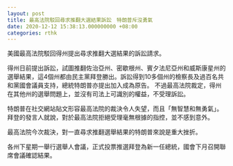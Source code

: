 ```yaml
---
layout: post
title: 最高法院駁回尋求推翻大選結果訴訟　特朗普斥沒勇氣
date: 2020-12-12 15:38:13.000000000 +08:00
categories: rthk
---
```


美國最高法院駁回得州提出尋求推翻大選結果的訴訟請求。

得州日前提出訴訟，試圖推翻佐治亞州、密歇根州、賓夕法尼亞州和威斯康星州的選舉結果，這4個州都由民主黨拜登勝出。訴訟得到10多個州的檢察長及過百名共和黨國會議員支持，總統特朗普亦提出加入成為原告。
不過最高法院裁定，得州在其他州的選舉問題上，並沒有司法上可識別的權益，不受理訴訟。

特朗普在社交網站貼文形容最高法院的裁決令人失望，而且「無智慧和無勇氣」。拜登的發言人就說，對於最高法院拒絕受理毫無根據的指控，並不感到意外。

最高法院今次裁決，對一直尋求推翻選舉結果的特朗普來說是重大挫折。

各州下星期一舉行選舉人會議，正式投票推選拜登為新一任總統，國會下月召開聯席會議確認結果。
